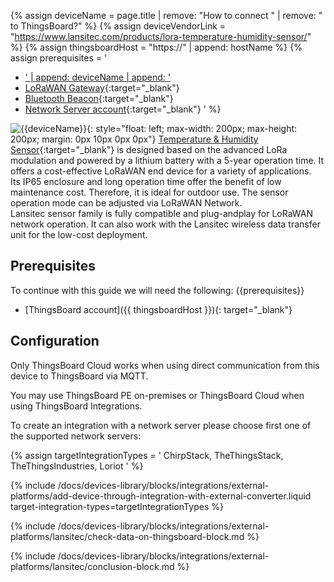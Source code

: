 {% assign deviceName = page.title | remove: "How to connect " | remove: " to ThingsBoard?" %}
{% assign deviceVendorLink = "https://www.lansitec.com/products/lora-temperature-humidity-sensor/" %}
{% assign thingsboardHost = "https://" | append: hostName %}
{% assign prerequisites = '
- <a href="' | append: deviceVendorLink | append: '" target="_blank">' | append: deviceName | append: '</a>
- [LoRaWAN Gateway](https://www.lansitec.com/products/outdoor-lorawan-gateway/){:target="_blank"}
- [Bluetooth Beacon](https://www.lansitec.com/products/bluetooth-beacon/){:target="_blank"}
- [Network Server account](https://www.chirpstack.io/){:target="_blank"}
'
%}

![{{deviceName}}](https://img.thingsboard.io/devices-library/{{page.deviceImageFileName}}){: style="float: left; max-width: 200px; max-height: 200px; margin: 0px 10px 0px 0px"}
[Temperature & Humidity Sensor]({{deviceVendorLink}}){:target="_blank"} is designed based on the advanced LoRa modulation and powered by a lithium battery with a 5-year operation time. It offers a cost-effective LoRaWAN end device for a variety of applications.<br>
Its IP65 enclosure and long operation time offer the benefit of low maintenance cost. Therefore, it is ideal for outdoor use. The sensor operation mode can be adjusted via LoRaWAN Network.<br>
Lansitec sensor family is fully compatible and plug-andplay for LoRaWAN network operation. It can also work with the Lansitec wireless data transfer unit for the low-cost deployment.

## Prerequisites

To continue with this guide we will need the following:
{{prerequisites}}
- [ThingsBoard account]({{ thingsboardHost }}){: target="_blank"}

## Configuration

Only ThingsBoard Cloud works when using direct communication from this device to ThingsBoard via MQTT.

You may use ThingsBoard PE on-premises or ThingsBoard Cloud when using ThingsBoard Integrations.

To create an integration with a network server please choose first one of the supported network servers:

{% assign targetIntegrationTypes = '
ChirpStack,
TheThingsStack,
TheThingsIndustries,
Loriot
' %}

{% include /docs/devices-library/blocks/integrations/external-platforms/add-device-through-integration-with-external-converter.liquid target-integration-types=targetIntegrationTypes %}

{% include /docs/devices-library/blocks/integrations/external-platforms/lansitec/check-data-on-thingsboard-block.md %}

{% include /docs/devices-library/blocks/integrations/external-platforms/lansitec/conclusion-block.md %}
